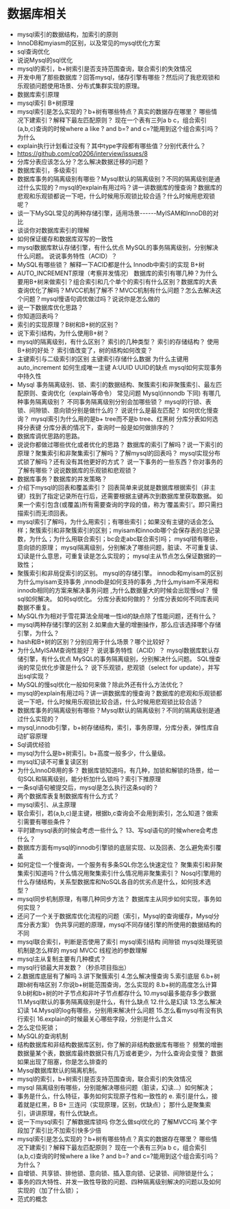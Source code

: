# 数据库相关

* mysql索引的数据结构，加索引的原则
* InnoDB和myiasm的区别，以及常见的mysql优化方案
* sql查询优化
* 说说Mysql的sql优化 
* mysql的索引，b+树索引是否支持范围查询，联合索引的失效情况
* 开发中用了那些数据库？回答mysql，储存引擎有哪些？然后问了我悲观锁和乐观锁问题使用场景、分布式集群实现的原理。
* 数据库索引原理
*  mysql索引 B+树原理
* mysql索引是怎么实现的？b+树有哪些特点？真实的数据存在哪里？ 哪些情况下建索引？解释下最左匹配原则？ 现在一个表有三列a b c，组合索引(a,b,c)查询的时候where a like ? and b=? and c=?能用到这个组合索引吗？为什么
* explain执行计划看过没有？其中type字段都有哪些值？分别代表什么？ 
* https://github.com/cq0206/interview/issues/8
* 分库分表应该怎么分？怎么解决数据迁移的问题？
* 数据库索引，多级索引
* 数据库事务的隔离级别有哪些？Mysql默认的隔离级别？不同的隔离级别是通过什么实现的？mysql的explain有用过吗？讲一讲数据库的慢查询？数据库的悲观和乐观锁都说一下吧，什么时候用乐观锁比较合适？什么时候用悲观锁呢？
* 谈一下MySQL常见的两种存储引擎，适用场景------MyISAM和InnoDB的对比
* 谈谈你对数据库索引的理解
* 如何保证缓存和数据库双写的一致性
* mysql数据库默认存储引擎，有什么优点 MySQL的事务隔离级别，分别解决什么问题。 说说事务特性（ACID）？
* MySQL有哪些锁？ 解释一下ACID都是什么 Innodb中索引的实现 B+树
* AUTO_INCREMENT原理（考察并发情况） 数据库的索引有哪几种？为什么要用B+树来做索引？组合索引和几个单个的索引有什么区别？数据库的大表查询优化了解吗？MVCC机制了解不？MVCC机制有什么问题？怎么去解决这个问题？mysql慢语句调优做过吗？说说你是怎么做的
* 说一下数据库优化思路？
* 你知道回表吗？
* 索引的实现原理？B树和B+树的区别？
* 说下索引结构，为什么使用B+树？
* mysql的隔离级别，有什么区别？ 索引的几种类型？ 索引的存储结构？ 使用B+树的好处？ 索引值改变了，树的结构如何改变？
* 主键索引与二级索引的区别 主键索引存储什么数据 为什么主键用auto_increment 如何生成唯一主键 A:UUID UUID的缺点 mysql如何实现事务中持久性 
* Mysql 事务隔离级别、锁、索引的数据结构、聚簇索引和非聚簇索引、最左匹配原则、查询优化（explain等命令） 常见问题 Mysql(innondb 下同) 有哪几种事务隔离级别？ 不同事务隔离级别分别会加哪些锁？ mysql的行锁、表锁、间隙锁、意向锁分别是做什么的？ 说说什么是最左匹配？ 如何优化慢查询？ mysql索引为什么用的是b+ tree而不是b tree、红黑树 分库分表如何选择分表键 分库分表的情况下，查询时一般是如何做排序的？ 
* 数据库调优思路的思路。
* 说说你都做过哪些优化或者优化的思路？ 数据库的索引了解吗？说一下索引的原理？聚集索引和非聚集索引了解吗？了解mysql的回表吗？ mysql实现分布式锁了解吗？还有没有其他更好的方式？ 说一下事务的一些东西？你对事务的了解有哪些？说说数据库的乐观锁和悲观锁？ 
* 数据库事务？数据库的并发策略？
* 介绍下mysql的回表和覆盖索引？ 回表简单来说就是数据库根据索引（非主键）找到了指定记录所在行后，还需要根据主键再次到数据库里获取数据。 如果一个索引包含(或覆盖)所有需要查询的字段的值，称为‘覆盖索引’。即只需扫描索引而无须回表。
* mysql索引了解吗，为什么用索引；有哪些索引；如果没有主键的话会怎么样；聚簇索引和非聚簇索引的区别；myisam和innodb哪个会保存表的总记录数，为什么；为什么用联合索引；bc会走abc联合索引吗；  mysql锁有哪些，意向锁的原理； mysql隔离级别，分别解决了哪些问题，脏读、不可重复读、幻读是什么意思，可重复读是怎么实现的； mysql主从节点怎么保证数据的一致性；
* 聚簇索引和非局促索引的区别。 mysql的存储引擎。 innodb和myisam的区别 为什么myisam支持事务 ,innodb是如何支持的事务 ,为什么myisam不采用和innodb相同的方案来解决事务问题 ,为什么数据量大的时候会出现慢sql？ 慢sql如何解决。 如何sql优化。 分库分表如何做的？ 分库分表如何不同库表间数据不重复。
* MySQL作为相对于雪花算法全局唯一性id的缺点除了性能问题，还有什么？
* mysql两种存储引擎的区别 2.如果由大量的增删操作，那么应该选择哪个存储引擎，为什么？
* hash和B+树的区别？分别应用于什么场景？哪个比较好？ 
* 为什么MyISAM查询性能好？ 说说事务特性（ACID）？ mysql数据库默认存储引擎，有什么优点 MySQL的事务隔离级别，分别解决什么问题。 SQL慢查询的常见优化步骤是什么？ 说下乐观锁，悲观锁（select for update），并写出sql实现？
* MySQL的慢sql优化一般如何来做？除此外还有什么方法优化？
* mysql的explain有用过吗？讲一讲数据库的慢查询？数据库的悲观和乐观锁都说一下吧，什么时候用乐观锁比较合适，什么时候用悲观锁比较合适？
* 数据库事务的隔离级别有哪些？Mysql默认的隔离级别？不同的隔离级别是通过什么实现的？
* mysql,innodb引擎，b+树存储结构，索引，事务原理，分库分表，弹性库自动扩容原理
* Sql调优经验
* mysql为什么是b+树索引。b+高度一般多少，什么量级。
* mysql幻读不可重复读区别
* 为什么InnoDB用的多？ 数据库锁知道吗，有几种，加锁和解锁的场景，给一句SQL和隔离级别，能分析加什么锁吗？索引下推原理
*  一条sql语句被提交后，mysql是怎么执行这条sql的？
* 两个数据库表复制数据库有什么方式？
* mysql索引、从主原理
* 联合索引，若(a,b,c)是主键，根据b,c查询会不会用到索引，怎么知道？做索引需要有哪些条件？
* 平时建mysql表的时候会考虑一些什么？ 13、写sql语句的时候where会考虑什么？
* 数据库方面有mysql的innodb引擎锁的底层实现、以及回表、怎么避免索引覆盖
* 如何定位一个慢查询，一个服务有多条SQL你怎么快速定位？ 聚集索引和非聚集索引知道吗？什么情况用聚集索引什么情况用非聚集索引？ Nosql引擎用的什么存储结构，关系型数据库和NoSQL各自的优劣点是什么，如何技术选型？
* mysql同步机制原理，有哪几种同步方法？ 数据库主从同步如何实现，事务如何实现？  
* 还问了一个关于数据库优化流程的问题（索引，Mysql的查询缓存，Mysql分库分表方案） 伪共享问题的原理，mysql不同存储引擎的所使用的数据结构的不同
* mysql联合索引，判断是否使用了索引 mysql索引结构 间隙锁 mysql处理死锁机制是怎么样的 mysql MVCC 线程池的参数理解
* mysql主从复制主要有几种模式？
* mysql行锁最大并发数？（秒杀项目指出）
* 2.数据库底层有了解吗 3.讲下聚簇索引 4.怎么解决慢查询 5.索引底层 6.b+树跟b树有啥区别 7.你说b+树能范围查询，怎么实现的 8.b+树的高度怎么计算 9.b树和b+树的叶子节点和非叶子节点都存什么 10.mysql最多能存多少数据 11.Mysql默认的事务隔离级别是什么，有什么缺点 12.什么是幻读 13.怎么解决幻读 14.Mysql的log有哪些，分别用来解决什么问题 15.怎么看mysql有没有执行索引 16.explain的时候最关心哪些字段，分别是什么含义
* 怎么定位死锁；
* MySQL的查询机制
* 结构数据库和非结构数据库区别，你了解的非结构数据库有哪些？ 频繁的增删数据量某个表，数据库最终数据只有几万或者更少，为什么查询会变慢？ 数据如果出现了阻塞，你是怎么排查的
* Mysql数据库默认的隔离机制。
* mysql的索引，b+树索引是否支持范围查询，联合索引的失效情况
*  mysql 隔离级别有哪些，分别能解决哪些问题（脏读，幻读...）如何解决；
* 事务是什么，什么特征，事务如何实现原子性和一致性的 e. 索引是什么，接着就是红黑，B B+ 三连问（实现原理，区别，优缺点）； 那什么是聚集索引，讲讲原理，有什么优缺点。
* 说一下mysql索引 了解数据库锁吗 你怎么做sql优化的 了解MVCC吗 某个字段加了索引比不加索引快多少倍
* mysql索引是怎么实现的？b+树有哪些特点？真实的数据存在哪里？ 哪些情况下建索引？解释下最左匹配原则？ 现在一个表有三列a b c，组合索引(a,b,c)查询的时候where a like ? and b=? and c=?能用到这个组合索引吗？为什么？
* 自增锁、共享锁、排他锁、意向锁、插入意向锁、记录锁、间隙锁是什么；
* 事务的四大特性、并发一致性导致的问题、四种隔离级别解决的问题以及如何实现的（加了什么锁）； 
* 范式的概念

